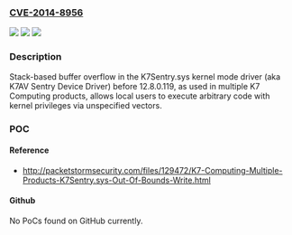 ### [CVE-2014-8956](https://cve.mitre.org/cgi-bin/cvename.cgi?name=CVE-2014-8956)
![](https://img.shields.io/static/v1?label=Product&message=n%2Fa&color=blue)
![](https://img.shields.io/static/v1?label=Version&message=n%2Fa&color=blue)
![](https://img.shields.io/static/v1?label=Vulnerability&message=n%2Fa&color=brighgreen)

### Description

Stack-based buffer overflow in the K7Sentry.sys kernel mode driver (aka K7AV Sentry Device Driver) before 12.8.0.119, as used in multiple K7 Computing products, allows local users to execute arbitrary code with kernel privileges via unspecified vectors.

### POC

#### Reference
- http://packetstormsecurity.com/files/129472/K7-Computing-Multiple-Products-K7Sentry.sys-Out-Of-Bounds-Write.html

#### Github
No PoCs found on GitHub currently.

